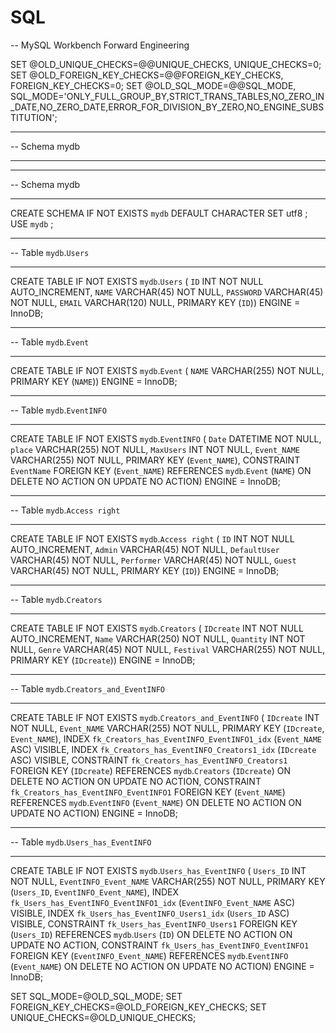 # SQL
-- MySQL Workbench Forward Engineering

SET @OLD_UNIQUE_CHECKS=@@UNIQUE_CHECKS, UNIQUE_CHECKS=0;
SET @OLD_FOREIGN_KEY_CHECKS=@@FOREIGN_KEY_CHECKS, FOREIGN_KEY_CHECKS=0;
SET @OLD_SQL_MODE=@@SQL_MODE, SQL_MODE='ONLY_FULL_GROUP_BY,STRICT_TRANS_TABLES,NO_ZERO_IN_DATE,NO_ZERO_DATE,ERROR_FOR_DIVISION_BY_ZERO,NO_ENGINE_SUBSTITUTION';

-- -----------------------------------------------------
-- Schema mydb
-- -----------------------------------------------------

-- -----------------------------------------------------
-- Schema mydb
-- -----------------------------------------------------
CREATE SCHEMA IF NOT EXISTS `mydb` DEFAULT CHARACTER SET utf8 ;
USE `mydb` ;

-- -----------------------------------------------------
-- Table `mydb`.`Users`
-- -----------------------------------------------------
CREATE TABLE IF NOT EXISTS `mydb`.`Users` (
  `ID` INT NOT NULL AUTO_INCREMENT,
  `NAME` VARCHAR(45) NOT NULL,
  `PASSWORD` VARCHAR(45) NOT NULL,
  `EMAIL` VARCHAR(120) NULL,
  PRIMARY KEY (`ID`))
ENGINE = InnoDB;


-- -----------------------------------------------------
-- Table `mydb`.`Event`
-- -----------------------------------------------------
CREATE TABLE IF NOT EXISTS `mydb`.`Event` (
  `NAME` VARCHAR(255) NOT NULL,
  PRIMARY KEY (`NAME`))
ENGINE = InnoDB;


-- -----------------------------------------------------
-- Table `mydb`.`EventINFO`
-- -----------------------------------------------------
CREATE TABLE IF NOT EXISTS `mydb`.`EventINFO` (
  `Date` DATETIME NOT NULL,
  `place` VARCHAR(255) NOT NULL,
  `MaxUsers` INT NOT NULL,
  `Event_NAME` VARCHAR(255) NOT NULL,
  PRIMARY KEY (`Event_NAME`),
  CONSTRAINT `EventName`
    FOREIGN KEY (`Event_NAME`)
    REFERENCES `mydb`.`Event` (`NAME`)
    ON DELETE NO ACTION
    ON UPDATE NO ACTION)
ENGINE = InnoDB;


-- -----------------------------------------------------
-- Table `mydb`.`Access right`
-- -----------------------------------------------------
CREATE TABLE IF NOT EXISTS `mydb`.`Access right` (
  `ID` INT NOT NULL AUTO_INCREMENT,
  `Admin` VARCHAR(45) NOT NULL,
  `DefaultUser` VARCHAR(45) NOT NULL,
  `Performer` VARCHAR(45) NOT NULL,
  `Guest` VARCHAR(45) NOT NULL,
  PRIMARY KEY (`ID`))
ENGINE = InnoDB;


-- -----------------------------------------------------
-- Table `mydb`.`Creators`
-- -----------------------------------------------------
CREATE TABLE IF NOT EXISTS `mydb`.`Creators` (
  `IDcreate` INT NOT NULL AUTO_INCREMENT,
  `Name` VARCHAR(250) NOT NULL,
  `Quantity` INT NOT NULL,
  `Genre` VARCHAR(45) NOT NULL,
  `Festival` VARCHAR(255) NOT NULL,
  PRIMARY KEY (`IDcreate`))
ENGINE = InnoDB;


-- -----------------------------------------------------
-- Table `mydb`.`Creators_and_EventINFO`
-- -----------------------------------------------------
CREATE TABLE IF NOT EXISTS `mydb`.`Creators_and_EventINFO` (
  `IDcreate` INT NOT NULL,
  `Event_NAME` VARCHAR(255) NOT NULL,
  PRIMARY KEY (`IDcreate`, `Event_NAME`),
  INDEX `fk_Creators_has_EventINFO_EventINFO1_idx` (`Event_NAME` ASC) VISIBLE,
  INDEX `fk_Creators_has_EventINFO_Creators1_idx` (`IDcreate` ASC) VISIBLE,
  CONSTRAINT `fk_Creators_has_EventINFO_Creators1`
    FOREIGN KEY (`IDcreate`)
    REFERENCES `mydb`.`Creators` (`IDcreate`)
    ON DELETE NO ACTION
    ON UPDATE NO ACTION,
  CONSTRAINT `fk_Creators_has_EventINFO_EventINFO1`
    FOREIGN KEY (`Event_NAME`)
    REFERENCES `mydb`.`EventINFO` (`Event_NAME`)
    ON DELETE NO ACTION
    ON UPDATE NO ACTION)
ENGINE = InnoDB;


-- -----------------------------------------------------
-- Table `mydb`.`Users_has_EventINFO`
-- -----------------------------------------------------
CREATE TABLE IF NOT EXISTS `mydb`.`Users_has_EventINFO` (
  `Users_ID` INT NOT NULL,
  `EventINFO_Event_NAME` VARCHAR(255) NOT NULL,
  PRIMARY KEY (`Users_ID`, `EventINFO_Event_NAME`),
  INDEX `fk_Users_has_EventINFO_EventINFO1_idx` (`EventINFO_Event_NAME` ASC) VISIBLE,
  INDEX `fk_Users_has_EventINFO_Users1_idx` (`Users_ID` ASC) VISIBLE,
  CONSTRAINT `fk_Users_has_EventINFO_Users1`
    FOREIGN KEY (`Users_ID`)
    REFERENCES `mydb`.`Users` (`ID`)
    ON DELETE NO ACTION
    ON UPDATE NO ACTION,
  CONSTRAINT `fk_Users_has_EventINFO_EventINFO1`
    FOREIGN KEY (`EventINFO_Event_NAME`)
    REFERENCES `mydb`.`EventINFO` (`Event_NAME`)
    ON DELETE NO ACTION
    ON UPDATE NO ACTION)
ENGINE = InnoDB;


SET SQL_MODE=@OLD_SQL_MODE;
SET FOREIGN_KEY_CHECKS=@OLD_FOREIGN_KEY_CHECKS;
SET UNIQUE_CHECKS=@OLD_UNIQUE_CHECKS;
